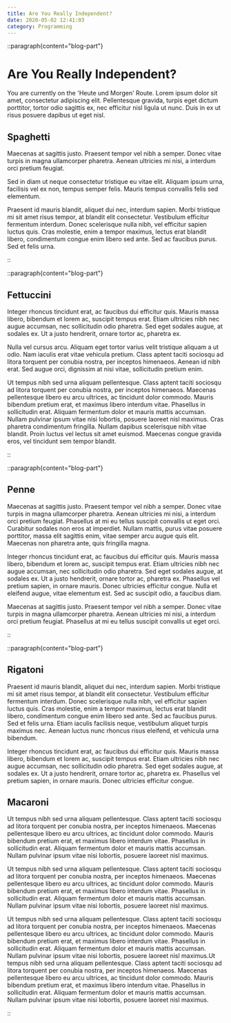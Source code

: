 ```yaml
---
title: Are You Really Independent?
date: 2020-05-02 12:41:03
category: Programming
---
```


::paragraph{content="blog-part"}

# Are You Really Independent?

You are currently on the 'Heute und Morgen' Route.
Lorem ipsum dolor sit amet, consectetur adipiscing elit. Pellentesque gravida, turpis eget dictum porttitor, tortor odio sagittis ex, nec efficitur nisl ligula ut nunc. Duis in ex ut risus posuere dapibus ut eget nisl.

## Spaghetti

Maecenas at sagittis justo. Praesent tempor vel nibh a semper. Donec vitae turpis in magna ullamcorper pharetra. Aenean ultricies mi nisi, a interdum orci pretium feugiat.

Sed in diam ut neque consectetur tristique eu vitae elit. Aliquam ipsum urna, facilisis vel ex non, tempus semper felis. Mauris tempus convallis felis sed elementum.

Praesent id mauris blandit, aliquet dui nec, interdum sapien. Morbi tristique mi sit amet risus tempor, at blandit elit consectetur. Vestibulum efficitur fermentum interdum. Donec scelerisque nulla nibh, vel efficitur sapien luctus quis. Cras molestie, enim a tempor maximus, lectus erat blandit libero, condimentum congue enim libero sed ante. Sed ac faucibus purus. Sed et felis urna.

::

::paragraph{content="blog-part"}

## Fettuccini

Integer rhoncus tincidunt erat, ac faucibus dui efficitur quis. Mauris massa libero, bibendum et lorem ac, suscipit tempus erat. Etiam ultricies nibh nec augue accumsan, nec sollicitudin odio pharetra. Sed eget sodales augue, at sodales ex. Ut a justo hendrerit, ornare tortor ac, pharetra ex.

Nulla vel cursus arcu. Aliquam eget tortor varius velit tristique aliquam a ut odio. Nam iaculis erat vitae vehicula pretium. Class aptent taciti sociosqu ad litora torquent per conubia nostra, per inceptos himenaeos. Aenean id nibh erat. Sed augue orci, dignissim at nisi vitae, sollicitudin pretium enim.

Ut tempus nibh sed urna aliquam pellentesque. Class aptent taciti sociosqu ad litora torquent per conubia nostra, per inceptos himenaeos. Maecenas pellentesque libero eu arcu ultrices, ac tincidunt dolor commodo. Mauris bibendum pretium erat, et maximus libero interdum vitae. Phasellus in sollicitudin erat. Aliquam fermentum dolor et mauris mattis accumsan. Nullam pulvinar ipsum vitae nisi lobortis, posuere laoreet nisl maximus. Cras pharetra condimentum fringilla. Nullam dapibus scelerisque nibh vitae blandit. Proin luctus vel lectus sit amet euismod. Maecenas congue gravida eros, vel tincidunt sem tempor blandit.

::

::paragraph{content="blog-part"}

## Penne

Maecenas at sagittis justo. Praesent tempor vel nibh a semper. Donec vitae turpis in magna ullamcorper pharetra. Aenean ultricies mi nisi, a interdum orci pretium feugiat. Phasellus at mi eu tellus suscipit convallis ut eget orci. Curabitur sodales non eros at imperdiet. Nullam mattis, purus vitae posuere porttitor, massa elit sagittis enim, vitae semper arcu augue quis elit. Maecenas non pharetra ante, quis fringilla magna.

Integer rhoncus tincidunt erat, ac faucibus dui efficitur quis. Mauris massa libero, bibendum et lorem ac, suscipit tempus erat. Etiam ultricies nibh nec augue accumsan, nec sollicitudin odio pharetra. Sed eget sodales augue, at sodales ex. Ut a justo hendrerit, ornare tortor ac, pharetra ex. Phasellus vel pretium sapien, in ornare mauris. Donec ultricies efficitur congue. Nulla et eleifend augue, vitae elementum est. Sed ac suscipit odio, a faucibus diam.

Maecenas at sagittis justo. Praesent tempor vel nibh a semper. Donec vitae turpis in magna ullamcorper pharetra. Aenean ultricies mi nisi, a interdum orci pretium feugiat. Phasellus at mi eu tellus suscipit convallis ut eget orci.

::

::paragraph{content="blog-part"}

## Rigatoni

Praesent id mauris blandit, aliquet dui nec, interdum sapien. Morbi tristique mi sit amet risus tempor, at blandit elit consectetur. Vestibulum efficitur fermentum interdum. Donec scelerisque nulla nibh, vel efficitur sapien luctus quis. Cras molestie, enim a tempor maximus, lectus erat blandit libero, condimentum congue enim libero sed ante. Sed ac faucibus purus. Sed et felis urna. Etiam iaculis facilisis neque, vestibulum aliquet turpis maximus nec. Aenean luctus nunc rhoncus risus eleifend, et vehicula urna bibendum.

Integer rhoncus tincidunt erat, ac faucibus dui efficitur quis. Mauris massa libero, bibendum et lorem ac, suscipit tempus erat. Etiam ultricies nibh nec augue accumsan, nec sollicitudin odio pharetra. Sed eget sodales augue, at sodales ex. Ut a justo hendrerit, ornare tortor ac, pharetra ex. Phasellus vel pretium sapien, in ornare mauris. Donec ultricies efficitur congue.

## Macaroni

Ut tempus nibh sed urna aliquam pellentesque. Class aptent taciti sociosqu ad litora torquent per conubia nostra, per inceptos himenaeos. Maecenas pellentesque libero eu arcu ultrices, ac tincidunt dolor commodo. Mauris bibendum pretium erat, et maximus libero interdum vitae. Phasellus in sollicitudin erat. Aliquam fermentum dolor et mauris mattis accumsan. Nullam pulvinar ipsum vitae nisi lobortis, posuere laoreet nisl maximus.

Ut tempus nibh sed urna aliquam pellentesque. Class aptent taciti sociosqu ad litora torquent per conubia nostra, per inceptos himenaeos. Maecenas pellentesque libero eu arcu ultrices, ac tincidunt dolor commodo. Mauris bibendum pretium erat, et maximus libero interdum vitae. Phasellus in sollicitudin erat. Aliquam fermentum dolor et mauris mattis accumsan. Nullam pulvinar ipsum vitae nisi lobortis, posuere laoreet nisl maximus.

Ut tempus nibh sed urna aliquam pellentesque. Class aptent taciti sociosqu ad litora torquent per conubia nostra, per inceptos himenaeos. Maecenas pellentesque libero eu arcu ultrices, ac tincidunt dolor commodo. Mauris bibendum pretium erat, et maximus libero interdum vitae. Phasellus in sollicitudin erat. Aliquam fermentum dolor et mauris mattis accumsan. Nullam pulvinar ipsum vitae nisi lobortis, posuere laoreet nisl maximus.Ut tempus nibh sed urna aliquam pellentesque. Class aptent taciti sociosqu ad litora torquent per conubia nostra, per inceptos himenaeos. Maecenas pellentesque libero eu arcu ultrices, ac tincidunt dolor commodo. Mauris bibendum pretium erat, et maximus libero interdum vitae. Phasellus in sollicitudin erat. Aliquam fermentum dolor et mauris mattis accumsan. Nullam pulvinar ipsum vitae nisi lobortis, posuere laoreet nisl maximus.

::
